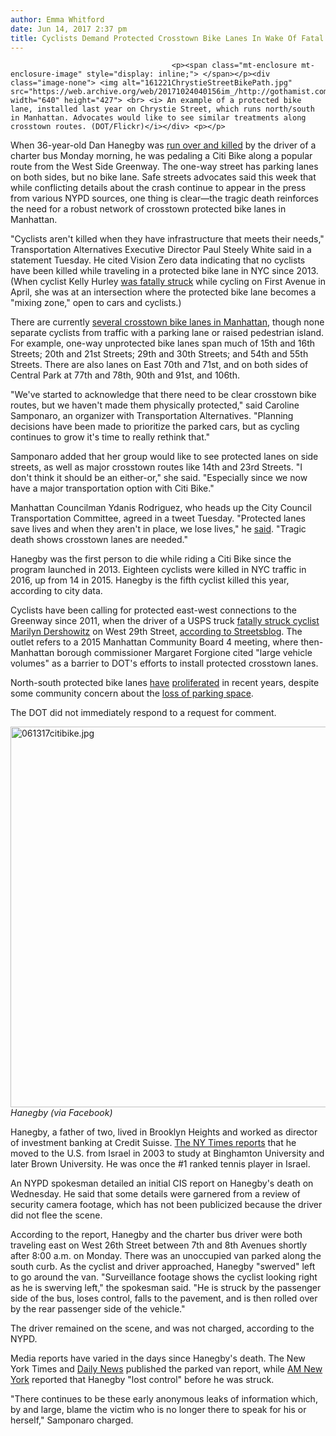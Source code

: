 ```yaml
---
author: Emma Whitford
date: Jun 14, 2017 2:37 pm
title: Cyclists Demand Protected Crosstown Bike Lanes In Wake Of Fatal Citi Bike Crash
---
```


	
										<p><span class="mt-enclosure mt-enclosure-image" style="display: inline;"> </span></p><div class="image-none"> <img alt="161221ChrystieStreetBikePath.jpg" src="https://web.archive.org/web/20171024040156im_/http://gothamist.com/attachments/nyc_ewhitford/161221ChrystieStreetBikePath.jpg" width="640" height="427"> <br> <i> An example of a protected bike lane, installed last year on Chrystie Street, which runs north/south in Manhattan. Advocates would like to see similar treatments along crosstown routes. (DOT/Flickr)</i></div> <p></p>

<p>When 36-year-old Dan Hanegby was <a href="https://web.archive.org/web/20171024040156/http://gothamist.com/2017/06/13/cyclist_killed_chelsea_citi_bike.php">run over and killed</a> by the driver of a charter bus Monday morning, he was pedaling a Citi Bike along a popular route from the West Side Greenway. The one-way street has parking lanes on both sides, but no bike lane. Safe streets advocates said this week that while conflicting details about the crash continue to appear in the press from various NYPD sources, one thing is clear&#x2014;the tragic death reinforces the need for a robust network of crosstown protected bike lanes in Manhattan.</p>

<p>&quot;Cyclists aren&apos;t killed when they have infrastructure that meets their needs,&quot; Transportation Alternatives Executive Director Paul Steely White said in a statement Tuesday. He cited Vision Zero data indicating that no cyclists have been killed while traveling in a protected bike lane in NYC since 2013. (When cyclist Kelly Hurley <a href="https://web.archive.org/web/20171024040156/https://www.villagevoice.com/2017/04/17/nypd-says-east-village-cyclist-killed-by-box-truck-driver-slipped-off-her-bike/">was fatally struck</a> while cycling on First Avenue in April, she was at an intersection where the protected bike lane becomes a &quot;mixing zone,&quot; open to cars and cyclists.)</p>

<p>There are currently <a href="https://web.archive.org/web/20171024040156/http://www.nyc.gov/html/dot/downloads/pdf/bikemap-2017.pdf">several crosstown bike lanes in Manhattan</a>, though none separate cyclists from traffic with a parking lane or raised pedestrian island. For example, one-way unprotected bike lanes span much of 15th and 16th Streets; 20th and 21st Streets; 29th and 30th Streets; and 54th and 55th Streets. There are also lanes on East 70th and 71st, and on both sides of Central Park at 77th and 78th, 90th and 91st, and 106th. </p>

<p>&quot;We&apos;ve started to acknowledge that there need to be clear crosstown bike routes, but we haven&apos;t made them physically protected,&quot; said Caroline Samponaro, an organizer with Transportation Alternatives. &quot;Planning decisions have been made to prioritize the parked cars, but as cycling continues to grow it&apos;s time to really rethink that.&quot; </p>

<p>Samponaro added that her group would like to see protected lanes on side streets, as well as major crosstown routes like 14th and 23rd Streets. &quot;I don&apos;t think it should be an either-or,&quot; she said. &quot;Especially since we now have a major transportation option with Citi Bike.&quot; </p>

<p>Manhattan Councilman Ydanis Rodriguez, who heads up the City Council Transportation Committee, agreed in a tweet Tuesday. &quot;Protected lanes save lives and when they aren&apos;t in place, we lose lives,&quot; he <a href="https://web.archive.org/web/20171024040156/https://twitter.com/ydanis/status/874730614343294979">said</a>. &quot;Tragic death shows crosstown lanes are needed.&quot; </p>

<p>Hanegby was the first person to die while riding a Citi Bike since the program launched in 2013. Eighteen cyclists were killed in NYC traffic in 2016, up from 14 in 2015. Hanegby is the fifth cyclist killed this year, according to city data. </p>

<p>Cyclists have been calling for protected east-west connections to the Greenway since 2011, when the driver of a USPS truck <a href="https://web.archive.org/web/20171024040156/http://gothamist.com/2012/09/20/acquittal_for_postal_worker_accused.php">fatally struck cyclist Marilyn Dershowitz</a> on West 29th Street, <a href="https://web.archive.org/web/20171024040156/http://nyc.streetsblog.org/2017/06/13/transalt-calls-for-protected-crosstown-bike-routes-after-bus-driver-kills-dan-hanegby/">according to Streetsblog</a>. The outlet refers to a 2015 Manhattan Community Board 4 meeting, where then-Manhattan borough commissioner Margaret Forgione cited &quot;large vehicle volumes&quot; as a barrier to DOT&apos;s efforts to install protected crosstown lanes. </p>

<p>North-south protected bike lanes <a href="https://web.archive.org/web/20171024040156/http://gothamist.com/2017/04/20/dot_plans_24_block_protected_bike_l.php">have</a> <a href="https://web.archive.org/web/20171024040156/http://gothamist.com/2016/12/21/chrystie_street_bike_lane_open.php">proliferated</a> in recent years, despite some community concern about the <a href="https://web.archive.org/web/20171024040156/http://gothamist.com/2016/03/03/ues_bike_lanes.php">loss of parking space</a>. </p>

<p>The DOT did not immediately respond to a request for comment. </p>

<p><span class="mt-enclosure mt-enclosure-image" style="display: inline;"> </span></p><div class="image-none"> <img alt="061317citibike.jpg" src="https://web.archive.org/web/20171024040156im_/http://gothamist.com/attachments/nyc_ewhitford/061317citibike.jpg" width="640" height="609"> <br> <i> Hanegby (via Facebook)</i></div> <p></p>

<p>Hanegby, a father of two, lived in Brooklyn Heights and worked as director of investment banking at Credit Suisse. <a href="https://web.archive.org/web/20171024040156/https://www.nytimes.com/2017/06/12/nyregion/citi-bike-death-manhattan.html?smid=tw-nytmetro&amp;smtyp=cur&amp;referer=https://t.co/quBUHE0rfj&amp;_r=0">The NY Times reports</a> that he moved to the U.S. from Israel in 2003 to study at Binghamton University and later Brown University. He was once the #1 ranked tennis player in Israel. </p>

<p>An NYPD spokesman detailed an initial CIS report on Hanegby&apos;s death on Wednesday. He said that some details were garnered from a review of security camera footage, which has not been publicized because the driver did not flee the scene.</p>

<p>According to the report, Hanegby and the charter bus driver were both traveling east on West 26th Street between 7th and 8th Avenues shortly after 8:00 a.m. on Monday. There was an unoccupied van parked along the south curb. As the cyclist and driver approached, Hanegby &quot;swerved&quot; left to go around the van. &quot;Surveillance footage shows the cyclist looking right as he is swerving left,&quot; the spokesman said. &quot;He is struck by the passenger side of the bus, loses control, falls to the pavement, and is then rolled over by the rear passenger side of the vehicle.&quot; </p>

<p>The driver remained on the scene, and was not charged, according to the NYPD. </p>

<p>Media reports have varied in the days since Hanegby&apos;s death. The New York Times and <a href="https://web.archive.org/web/20171024040156/http://www.nydailynews.com/new-york/manhattan/bus-driver-not-charged-fatal-strike-citi-biker-chelsea-article-1.3244722">Daily News</a> published the parked van report, while <a href="https://web.archive.org/web/20171024040156/http://www.amny.com/news/citi-bike-rider-dies-in-chelsea-crash-involving-bus-cops-say-1.13732378">AM New York</a> reported that Hanegby &quot;lost control&quot; before he was struck. </p>

<p>&quot;There continues to be these early anonymous leaks of information which, by and large, blame the victim who is no longer there to speak for his or herself,&quot; Samponaro charged. </p>					
										
									
				